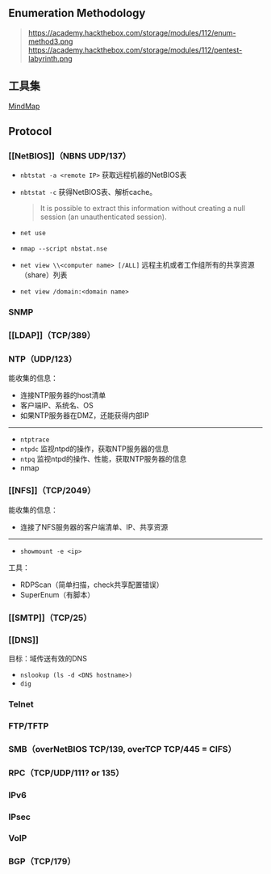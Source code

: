 

## Enumeration Methodology

> <https://academy.hackthebox.com/storage/modules/112/enum-method3.png> 
> <https://academy.hackthebox.com/storage/modules/112/pentest-labyrinth.png>

## 工具集

[MindMap](enumerate-tools.md)


## Protocol

### [[NetBIOS]]（NBNS UDP/137）

- `nbtstat -a <remote IP>` 获取远程机器的NetBIOS表
- `nbtstat -c` 获得NetBIOS表、解析cache。

    > It is possible to extract this information without creating a null session (an unauthenticated session).

- `net use`
- `nmap --script nbstat.nse`
- `net view \\<computer name> [/ALL]` 远程主机或者工作组所有的共享资源（share）列表
- `net view /domain:<domain name>`


### SNMP



### [[LDAP]]（TCP/389）



### NTP（UDP/123）

能收集的信息：

- 连接NTP服务器的host清单
- 客户端IP、系统名、OS
- 如果NTP服务器在DMZ，还能获得内部IP

---

- `ntptrace`
- `ntpdc` 监视ntpd的操作，获取NTP服务器的信息
- `ntpq` 监视ntpd的操作、性能，获取NTP服务器的信息
- nmap


### [[NFS]]（TCP/2049）

能收集的信息：

- 连接了NFS服务器的客户端清单、IP、共享资源

---

- `showmount -e <ip>`

工具：

- RDPScan（简单扫描，check共享配置错误）
- SuperEnum（有脚本）


### [[SMTP]]（TCP/25）



### [[DNS]]

目标：域传送有效的DNS

- `nslookup (ls -d <DNS hostname>)`
- `dig`


### Telnet
### FTP/TFTP
### SMB（overNetBIOS TCP/139, overTCP TCP/445 = CIFS）
### RPC（TCP/UDP/111? or 135）
### IPv6
### IPsec
### VoIP
### BGP（TCP/179）


